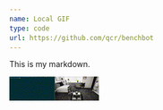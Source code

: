 ```yaml
---
name: Local GIF
type: code
url: https://github.com/qcr/benchbot
---
```


This is my markdown.

![Local gif](./debug.gif)

